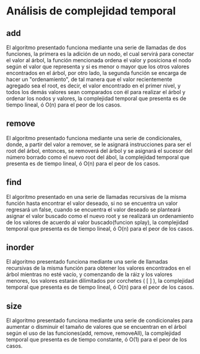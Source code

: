 # Análisis de complejidad temporal

## add
El algoritmo presentado funciona mediante una serie de llamadas de dos funciones, la primera es la adición de un nodo, el cual servirá para conectar el valor al árbol, la función mencionada ordena el valor y posiciona el nodo según el valor que representa y si es menor o mayor que los otros valores encontrados en el árbol, por otro lado, la segunda función se encarga de hacer un "ordenamiento", de tal manera que el valor recientemente agregado sea el root, es decir, el valor encontrado en el primer nivel, y todos los demás valores sean comparados con él para realizar el árbol y ordenar los nodos y valores, la complejidad temporal que presenta es de tiempo lineal, ó O(n) para el peor de los casos.

## remove
El algoritmo presentado funciona mediante una serie de condicionales, donde, a partir del valor a remover, se le asignará instrucciones para ser el root del árbol, entonces, se removerá del árbol y se asignará el sucesor del número borrado como el nuevo root del ábol, la complejidad temporal que presenta es de tiempo lineal, ó O(n) para el peor de los casos.

## find
El algoritmo presentado en una serie de llamadas recursivas de la misma función hasta encontrar el valor deseado, si no se encuentra un valor regresará un false, cuando se encuentra el valor deseado se planteará asignar el valor buscado como el nuevo root y se realizará un ordenamiento de los valores de acuerdo al valor buscado(funcion splay), la complejidad temporal que presenta es de tiempo lineal, ó O(n) para el peor de los casos.

## inorder
El algoritmo presentado funciona mediante una serie de llamadas recursivas de la misma función para obtener los valores encontrados en el árbol mientras no esté vacío, y comenzando de la ráiz y los valores menores, los valores estarán dilimitados por corchetes ( [ ] ), la complejidad temporal que presenta es de tiempo lineal, ó O(n) para el peor de los casos.

## size
El algoritmo presentado funciona mediante una serie de condicionales para aumentar o disminuir el tamaño de valores que se encuentran en el árbol según el uso de las funciones(add, remove, removeAll), la complejidad temporal que presenta es de tiempo constante, ó O(1) para el peor de los casos.
